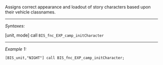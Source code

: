 Assigns correct appearance and loadout of story characters based upon their vehicle classnames.


---
*Syntaxes:*

[unit, mode] call `BIS_fnc_EXP_camp_initCharacter`

---
*Example 1:*

```sqf
[BIS_unit,"NIGHT"] call BIS_fnc_EXP_camp_initCharacter;
```